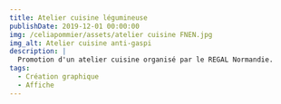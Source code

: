 ```yaml
---
title: Atelier cuisine légumineuse
publishDate: 2019-12-01 00:00:00
img: /celiapommier/assets/atelier cuisine FNEN.jpg
img_alt: Atelier cuisine anti-gaspi
description: |
  Promotion d'un atelier cuisine organisé par le REGAL Normandie.
tags:
  - Création graphique
  - Affiche
---
```

